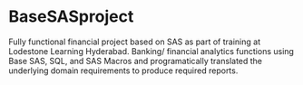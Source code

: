 # BaseSASproject
Fully functional financial project based on SAS as part of training at Lodestone Learning Hyderabad. Banking/ financial analytics functions using Base SAS, SQL, and SAS Macros and programatically translated the underlying domain requirements to produce required reports.
